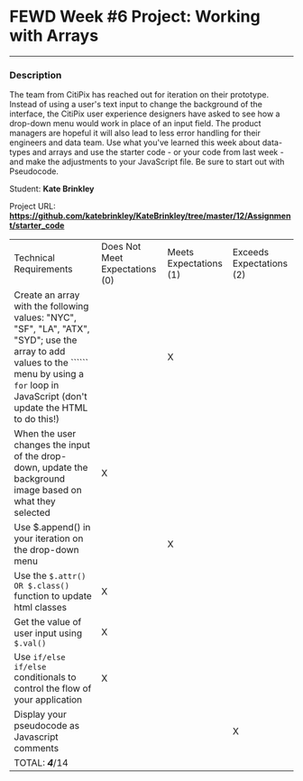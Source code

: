 # FEWD Week #6 Project: Working with Arrays

---


### Description


The team from CitiPix has reached out for iteration on their prototype.  Instead of using a user's text input to change the background of the interface, the CitiPix user experience designers have asked to see how a drop-down menu would work in place of an input field.  The product managers are hopeful it will also lead to less error handling for their engineers and data team.  Use what you've learned this week about data-types and arrays and use the starter code - or your code from last week - and make the adjustments to your JavaScript file. Be sure to start out with Pseudocode.

Student: __Kate Brinkley__

Project URL: __https://github.com/katebrinkley/KateBrinkley/tree/master/12/Assignment/starter_code__

|                                                                                                                                                                                                        |                                |                        |                          |
|--------------------------------------------------------------------------------------------------------------------------------------------------------------------------------------------------------|--------------------------------|------------------------|--------------------------|
| Technical Requirements                                                                                                                                                                                 | Does Not Meet Expectations (0) | Meets Expectations (1) | Exceeds Expectations (2) |
| Create an array with the following values: "NYC", "SF", "LA", "ATX", "SYD"; use the array to add values to the `````` menu by using a ```for``` loop in JavaScript (don't update the HTML to do this!) |   | X  |    |
| When the user changes the input of the drop-down, update the background image based on what they selected   |  X |   |   |
| Use $.append() in your iteration on the drop-down menu   |   |  X |   |
| Use the ```$.attr() OR $.class() ``` function to update html classes    |  X |   |   |
| Get the value of user input using ```$.val()```   |  X |   |   |
| Use ```if/else if/else ``` conditionals to control the flow of your application   | X  |   |   |
| Display your pseudocode as Javascript comments   |   |   | X  |
| TOTAL: ___4___/14                                                                                                                                                                                       |                                |                        |                          |
